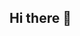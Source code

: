 ## Hi there 👋

<!--
**LCJD99/LCJD99** is a ✨ _special_ ✨ repository because its `README.md` (this file) appears on your GitHub profile.

-  🎓 Who I am:
An enthusiastic undergraduate in Computer Science and Technology with a strong passion for all things tech.
- 🔍 Main Interests:
Computer Systems and Embedded Development — diving into the technical depths of these fields.
  -💡 What I’m exploring:
	- System-level programming
	- Embedded Systems Design
  - Hardware Development

- 💻 Skills & Technologies:
	•	Programming Languages: C/C++, Python, Rust, JavaScript
	•	Tools & Frameworks: Linux, Git, Docker
	•	Focus Areas: Low-level programming, Embedded Development

